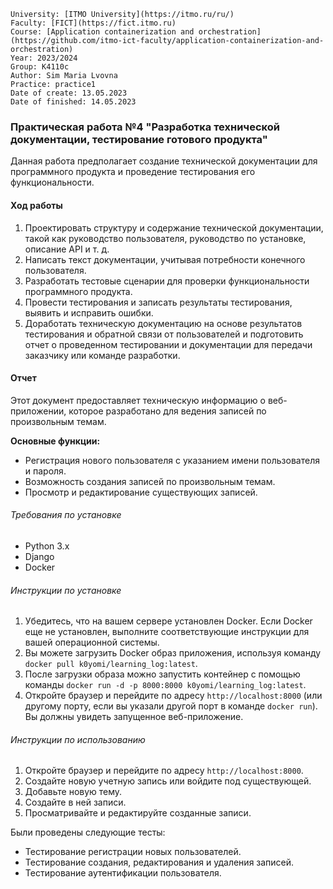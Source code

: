 ```
University: [ITMO University](https://itmo.ru/ru/)
Faculty: [FICT](https://fict.itmo.ru)
Course: [Application containerization and orchestration](https://github.com/itmo-ict-faculty/application-containerization-and-orchestration)
Year: 2023/2024
Group: K4110c
Author: Sim Maria Lvovna
Practice: practice1
Date of create: 13.05.2023
Date of finished: 14.05.2023
```

### Практическая работа №4 "Разработка технической документации, тестирование готового продукта"

Данная работа предполагает создание технической документации для программного продукта и проведение тестирования его функциональности.
#### Ход работы
1. Проектировать структуру и содержание технической документации, такой как руководство пользователя, руководство по установке, описание API и т. д.
2. Написать текст документации, учитывая потребности конечного пользователя.
3. Разработать тестовые сценарии для проверки функциональности программного продукта.
4. Провести тестирования и записать результаты тестирования, выявить и исправить ошибки.
5. Доработать техническую документацию на основе результатов тестирования и обратной связи от пользователей и подготовить отчет о проведенном тестировании и документации для передачи заказчику или команде разработки.

#### Отчет

Этот документ предоставляет техническую информацию о веб-приложении, которое разработано для ведения записей по произвольным темам.

**Основные функции:**
- Регистрация нового пользователя с указанием имени пользователя и пароля.
- Возможность создания записей по произвольным темам.
- Просмотр и редактирование существующих записей.
###### Требования по установке
- Python 3.x
- Django
- Docker
###### Инструкции по установке
1. Убедитесь, что на вашем сервере установлен Docker. Если Docker еще не установлен, выполните соответствующие инструкции для вашей операционной системы.
2. Вы можете загрузить Docker образ приложения, используя команду `docker pull k0yomi/learning_log:latest`.
3. После загрузки образа можно запустить контейнер с помощью команды `docker run -d -p 8000:8000 k0yomi/learning_log:latest`.
5. Откройте браузер и перейдите по адресу `http://localhost:8000` (или другому порту, если вы указали другой порт в команде `docker run`). Вы должны увидеть запущенное веб-приложение.
###### Инструкции по использованию
1. Откройте браузер и перейдите по адресу `http://localhost:8000`.
2. Создайте новую учетную запись или войдите под существующей.
3. Добавьте новую тему.
4. Создайте в ней записи.
5. Просматривайте и редактируйте созданные записи.

Были проведены следующие тесты:
- Тестирование регистрации новых пользователей.
- Тестирование создания, редактирования и удаления записей.
- Тестирование аутентификации пользователя.
